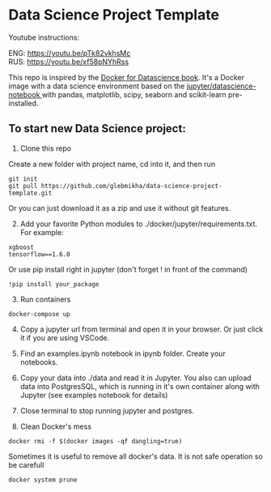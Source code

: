 # Data Science Project Template

Youtube instructions:

ENG: https://youtu.be/pTk82vkhsMc  
RUS: https://youtu.be/xf58pNYhRss

This repo is inspired by the <a href="https://www.amazon.com/Docker-Data-Science-Extensible-Infrastructure/dp/1484230116" target="_blank">Docker for Datascience book</a>. It's a Docker image with a data science environment based on the <a href="https://hub.docker.com/r/jupyter/datascience-notebook/" target="_blank">jupyter/datascience-notebook </a>with pandas, matplotlib, scipy, seaborn and scikit-learn pre-installed.

## To start new Data Science project:

1. Clone this repo

Create a new folder with project name, cd into it, and then run

```
git init
git pull https://github.com/glebmikha/data-science-project-template.git
```

Or you can just download it as a zip and use it without git features.

2. Add your favorite Python modules to ./docker/jupyter/requirements.txt. For example:

```
xgboost
tensorflow==1.6.0
```

Or use pip install right in jupyter (don't forget ! in front of the command)

```
!pip install your_package
```

3. Run containers

```
docker-compose up
```

4. Copy a jupyter url from terminal and open it in your browser. Or just click it if you are using VSCode.

5. Find an examples.ipynb notebook in ipynb folder. Create your notebooks.
6. Copy your data into ./data and read it in Jupyter. You also can upload data into PostgresSQL, which is running in it's own container along with Jupyter (see examples notebook for details)
7. Close terminal to stop running jupyter and postgres.

8. Clean Docker's mess

```
docker rmi -f $(docker images -qf dangling=true)
```

Sometimes it is useful to remove all docker's data. It is not safe operation so be carefull

```
docker system prune
```
